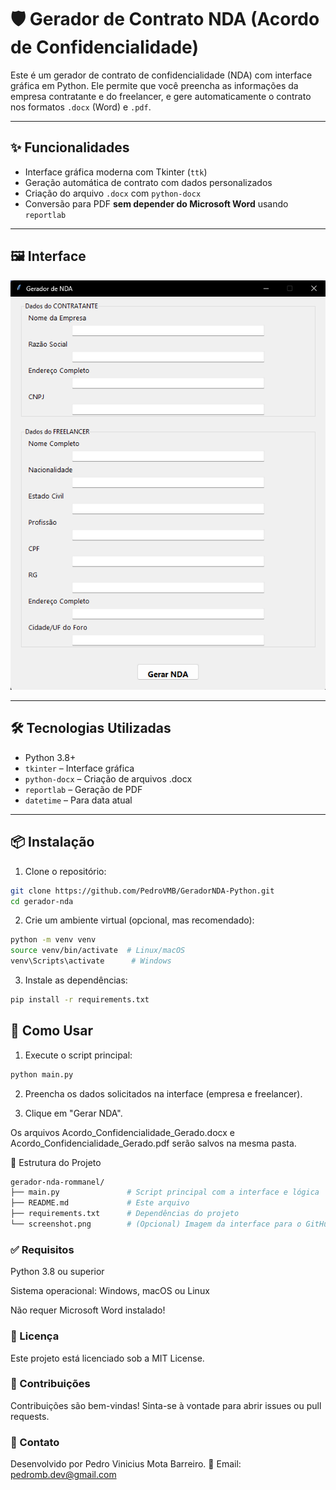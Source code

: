 # 🛡️ Gerador de Contrato NDA (Acordo de Confidencialidade)

Este é um gerador de contrato de confidencialidade (NDA) com interface gráfica em Python. Ele permite que você preencha as informações da empresa contratante e do freelancer, e gere automaticamente o contrato nos formatos `.docx` (Word) e `.pdf`.

---

## ✨ Funcionalidades

- Interface gráfica moderna com Tkinter (`ttk`)
- Geração automática de contrato com dados personalizados
- Criação do arquivo `.docx` com `python-docx`
- Conversão para PDF **sem depender do Microsoft Word** usando `reportlab`

---

## 🖼️ Interface

<img src="App-de-gerar-NDA.png" width="600" alt="Exemplo da Interface Gráfica">

---

## 🛠️ Tecnologias Utilizadas

- Python 3.8+
- `tkinter` – Interface gráfica
- `python-docx` – Criação de arquivos .docx
- `reportlab` – Geração de PDF
- `datetime` – Para data atual

---

## 📦 Instalação

1. Clone o repositório:

```bash
git clone https://github.com/PedroVMB/GeradorNDA-Python.git
cd gerador-nda
```

2. Crie um ambiente virtual (opcional, mas recomendado):

```bash
python -m venv venv
source venv/bin/activate  # Linux/macOS
venv\Scripts\activate      # Windows
```

3. Instale as dependências: 

```bash
pip install -r requirements.txt
```

## 🚀 Como Usar

1. Execute o script principal:

```bash
python main.py
```
2. Preencha os dados solicitados na interface (empresa e freelancer).

3. Clique em "Gerar NDA".

Os arquivos Acordo_Confidencialidade_Gerado.docx e Acordo_Confidencialidade_Gerado.pdf serão salvos na mesma pasta.

📁 Estrutura do Projeto
``` bash
gerador-nda-rommanel/
├── main.py               # Script principal com a interface e lógica
├── README.md             # Este arquivo
├── requirements.txt      # Dependências do projeto
└── screenshot.png        # (Opcional) Imagem da interface para o GitHub
```

### ✅ Requisitos

Python 3.8 ou superior

Sistema operacional: Windows, macOS ou Linux

Não requer Microsoft Word instalado!

### 📃 Licença
Este projeto está licenciado sob a MIT License.

### 🤝 Contribuições
Contribuições são bem-vindas! Sinta-se à vontade para abrir issues ou pull requests.

### 💬 Contato
Desenvolvido por Pedro Vinicius Mota Barreiro.
📧 Email: pedromb.dev@gmail.com

